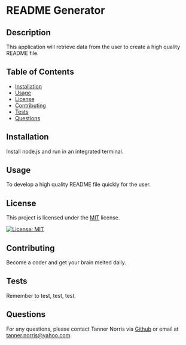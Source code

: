 # README Generator

  ## Description
This application will retrieve data from the user to create a high quality README file.

## Table  of Contents
- [Installation](#installation)
- [Usage](#usage)
- [License](#license)
- [Contributing](#contributing)
- [Tests](#tests)
- [Questions](#questions)

## Installation
Install node.js and run in an integrated terminal.

## Usage
To develop a high quality README file quickly for the user.

## License
  
  This project is licensed under the [MIT](https://opensource.org/licenses/MIT) license.
  
  [![License: MIT](https://img.shields.io/badge/License-MIT-yellow.svg)](https://opensource.org/licenses/MIT)

## Contributing
Become a coder and get your brain melted daily.

## Tests
Remember to test, test, test.

## Questions
For any questions, please contact Tanner Norris via [Github](https://github.com/jiujitsucarrot) or email at tanner.norris@yahoo.com.
